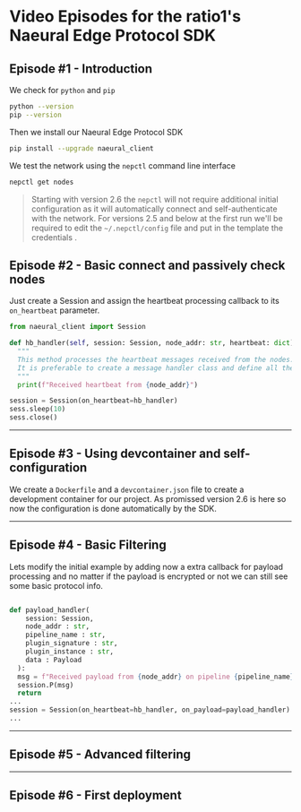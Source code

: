 
# Video Episodes for the ratio1's Naeural Edge Protocol SDK

## Episode #1 - Introduction

We check for `python` and `pip`
```bash
python --version
pip --version
```

Then we install our Naeural Edge Protocol SDK
```bash
pip install --upgrade naeural_client
```

We test the network using the `nepctl` command line interface
```bash
nepctl get nodes
```

> Starting with version 2.6 the `nepctl` will not require additional initial configuration as it will automatically connect and self-authenticate with the network.
> For versions 2.5 and below at the first run we'll be required to edit the `~/.nepctl/config` file and put in the template the credentials .



## Episode #2 - Basic connect and passively check nodes

Just create a Session and assign the heartbeat processing callback to its `on_heartbeat` parameter.

```python
from naeural_client import Session

def hb_handler(self, session: Session, node_addr: str, heartbeat: dict):
  """
  This method processes the heartbeat messages received from the nodes.
  It is preferable to create a message handler class and define all the callbacks there.
  """
  print(f"Received heartbeat from {node_addr}")

session = Session(on_heartbeat=hb_handler)
sess.sleep(10)
sess.close()
```


---

## Episode #3 - Using devcontainer and self-configuration

We create a `Dockerfile` and a `devcontainer.json` file to create a development container for our project.
As promissed version 2.6 is here so now the configuration is done automatically by the SDK.


---

## Episode #4 - Basic Filtering

Lets modify the initial example by adding now a extra callback for payload processing and no matter if the payload is encrypted or not we can still see some basic protocol info.
```python

def payload_handler(
    session: Session, 
    node_addr : str, 
    pipeline_name : str, 
    plugin_signature : str, 
    plugin_instance : str,  
    data : Payload      
  ):
  msg = f"Received payload from {node_addr} on pipeline {pipeline_name} with plugin {plugin_signature} and instance {plugin_instance}"
  session.P(msg)
  return
...
session = Session(on_heartbeat=hb_handler, on_payload=payload_handler)
...
```


---

## Episode #5 - Advanced filtering



---

## Episode #6 - First deployment



